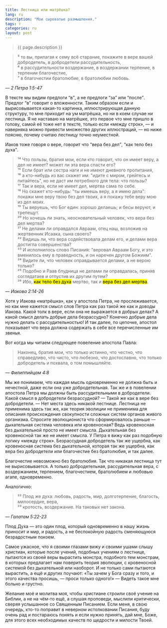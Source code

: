 ```yaml
---
title: Лестница или матрёшка?
lang: ru
description: "Мои сыроватые размышления."
tags: ☦
categories: ru
layout: post
---
```


> {{ page.description }}

> ⁵ то вы, прилагая к сему всё старание, покажите в вере вашей добродетель, в добродетели рассудительность,  
> ⁶ в рассудительности воздержание, в воздержании терпение, в терпении благочестие,  
> ⁷ в благочестии братолюбие, в братолюбии любовь.

— <cite>2&nbsp;Петра&nbsp;1:5-47</cite>

В тексте мы видим предлоги <q>в</q>, а не предлоги <q>за</q> или <q>после</q>. Предлог <q>в</q> говорит о вложенности.
Таким образом если и вырисовывается какая-то картинка, иллюстрирующая данную структуру, то мне приходит на ум матрёшка, но
ни в коем случае ни лестница. Я не наставаю на матрёшке, это первое что мне пришло в голову, самой её тоже нет в тексте,
только если «между строк», — и наверняка можно привести множество других иллюстраций, — но ниже поясню, почему считаю лестницу точно неуместной.

Иаков тоже говоря о вере, говорит что <q>вера без дел</q>, <q>как тело без духа</q>.

> ¹⁴ Что пользы, братия мои, если кто говорит, что он имеет веру, а дел не имеет? может ли эта вера спасти его?  
> ¹⁵ Если брат или сестра наги и не имеют дневного пропитания,  
> ¹⁶ а кто-нибудь из вас скажет им: "идите с миром, грейтесь и питайтесь", но не даст им потребного для тела: что пользы?  
> ¹⁷ Так и вера, если не имеет дел, мертва сама по себе.  
> ¹⁸ Но скажет кто-нибудь: "ты имеешь веру, а я имею дела": покажи мне веру твою без дел твоих, а я покажу тебе веру мою из дел моих.  
> ¹⁹ Ты веруешь, что Бог един: хорошо делаешь; и бесы веруют, и трепещут.  
> ²⁰ Но хочешь ли знать, неосновательный человек, что вера без дел мертва?  
> ²¹ Не делами ли оправдался Авраам, отец наш, возложив на жертвенник Исаака, сына своего?  
> ²² Видишь ли, что вера содействовала делам его, и делами вера достигла совершенства?  
> ²³ И исполнилось слово Писания: "веровал Авраам Богу, и это вменилось ему в праведность, и он наречен другом Божиим".  
> ²⁴ Видите ли, что человек оправдывается делами, а не верою только?  
> ²⁵ Подобно и Раав блудница не делами ли оправдалась, приняв соглядатаев и отпустив их другим путем?  
> ²⁶ Ибо, <mark>как тело без духа</mark> мертво, так и <mark>вера без дел мертва</mark>.

— <cite>Иакова&nbsp;2:14-26</cite>

Хотя у Иакова «матрёшка», как у апостола Петра, не прослеживается, но как мне кажется смысл слов Петра как раз такой же как и доводы Иакова.
Какой толк в вере, если она не выражается в добрых делах? А какой смысл делать добрые дела безрассудно? Конечно добрые дела
нужно делать с рассудительностью! И так далее, по цепочке, апостол показывает что вера должна содержать в себе все перечисленные им звенья.

Вот когда мы читаем следующее повеление апостола Павла:

> Наконец, братия мои, что только истинно, что честно, что справедливо, что чисто, что любезно, что достославно, что только добродетель и похвала, о том помышляйте.

— <cite>Филиппийцам&nbsp;4:8</cite>

Мы же понимаем, что каждая мысль одновременно не должна быть и нечестной, даже если она уже добродетельная. Так же и в повелении
апостола Петра мы должны быть рассудительными в добродетели. Какой смысл в добродетели безрассудной? — Такой же как в вере без добродетели. — Нет места здесь никакой лестнице.
Лестница не применима здесь так же, как теория эволиции не применима для описания происхождения свокупности сложных систем органов живого организма.
Спросите эволюциониста что сформировалось раньше — дыхательная система человека или кровеносная? Ведь кровеносная без дыхательной просто не имеет смысла.
Дыхательная без кровеносной так же не имеет смысла. У Петра я вижу как раз подобную логику «между строк». Безрассудная добродетель так же
ущербна, как кровеносная система без дыхательной, которая так же ущербна, как вера без добродетели или благочестие без братолюбия,
и так далее.

Благочестие невозможно без братолюбия. Так что никакая лестница тут не вырисовывается. А только добродетельная,
рассудительная вера, с воздержанием, терпением, благочестием, братолюбием и любовью агапе, одновременно.

Аналогично:

> ²² Плод же духа: любовь, радость, мир, долготерпение, благость, милосердие, вера,  
> ²³ кротость, воздержание. На таковых нет закона.

— <cite>Галатам&nbsp;5:22-23</cite>

Плод Духа — это один плод, который одновременно в нашу жизнь приносит и мир, и радость, а не беспокойную радость сменяющуюся
безрадостным покоем.

Самое ужасное, что я своими глазами вижу и своими ушами слышу христиан, которые после учений, подобных учениям о лестнице,
пытаются из своей веры вырастить монстра, подобного тем монстрам, в которых предлагает нам поверить теория эволюции, с кровеносной
системой без дыхательной или наоборот. И не только сами пытаются вырастить, а ещё и других поучают: «Ты зачем у Бога сразу и того,
и этого качества просишь, — проси только одного!» — Видеть такое мне больно и грустно.

Желание моё и молитва моя, чтобы христиане строили своё учение на Библии, а не на чём-то ещё, а слушая проповеди, мыслили критически,
сверяя услышанное со Священным Писанием. Если меня, в свою очередь, кто-то поправит в неверном истолковании Писания, буду очень рад и
постараюсь понять и если нужно принять, дай мне, Боже, для этого всех необходимых качеств по щедрости и милости Твоей.
